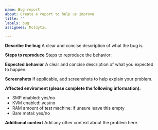 ```yaml
---
name: Bug report
about: Create a report to help us improve
title: ''
labels: bug
assignees: Moldytzu

---
```


**Describe the bug**
A clear and concise description of what the bug is.

**Steps to reproduce**
Steps to reproduce the behavior:

**Expected behavior**
A clear and concise description of what you expected to happen.

**Screenshots**
If applicable, add screenshots to help explain your problem.

**Affected enviroment (please complete the following information):**
 - SMP enabled: yes/no
 - KVM enabled: yes/no
 - RAM amount of test machine: if unsure leave this empty
 - Bare metal: yes/no

**Additional context**
Add any other context about the problem here.
